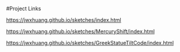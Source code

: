 
#Project Links

https://jwxhuang.github.io/sketches/index.html

https://jwxhuang.github.io/sketches/MercuryShift/index.html

https://jwxhuang.github.io/sketches/GreekStatueTiltCode/index.html
